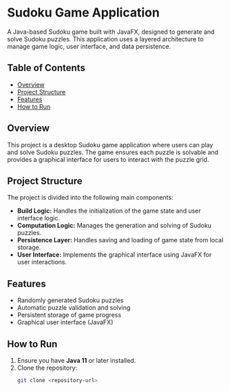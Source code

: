 # Sudoku Game Application

A Java-based Sudoku game built with JavaFX, designed to generate and solve Sudoku puzzles. This application uses a layered architecture to manage game logic, user interface, and data persistence.

## Table of Contents
- [Overview](#overview)
- [Project Structure](#project-structure)
- [Features](#features)
- [How to Run](#how-to-run)

## Overview

This project is a desktop Sudoku game application where users can play and solve Sudoku puzzles. The game ensures each puzzle is solvable and provides a graphical interface for users to interact with the puzzle grid.

## Project Structure

The project is divided into the following main components:
- **Build Logic:** Handles the initialization of the game state and user interface logic.
- **Computation Logic:** Manages the generation and solving of Sudoku puzzles.
- **Persistence Layer:** Handles saving and loading of game state from local storage.
- **User Interface:** Implements the graphical interface using JavaFX for user interactions.

## Features
- Randomly generated Sudoku puzzles
- Automatic puzzle validation and solving
- Persistent storage of game progress
- Graphical user interface (JavaFX)

## How to Run

1. Ensure you have **Java 11** or later installed.
2. Clone the repository:
   ```bash
   git clone <repository-url>
